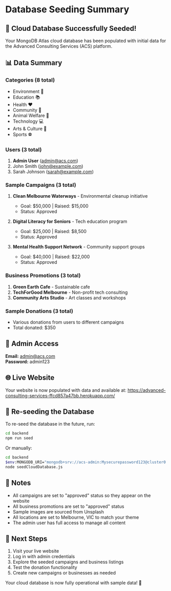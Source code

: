 # Database Seeding Summary

## 🎉 Cloud Database Successfully Seeded!

Your MongoDB Atlas cloud database has been populated with initial data for the Advanced Consulting Services (ACS) platform.

## 📊 Data Summary

### Categories (8 total)
- Environment 🌱
- Education 📚
- Health ❤️
- Community 🤝
- Animal Welfare 🐾
- Technology 💻
- Arts & Culture 🎨
- Sports ⚽

### Users (3 total)
1. **Admin User** (admin@acs.com)
2. John Smith (john@example.com)
3. Sarah Johnson (sarah@example.com)

### Sample Campaigns (3 total)
1. **Clean Melbourne Waterways** - Environmental cleanup initiative
   - Goal: $50,000 | Raised: $15,000
   - Status: Approved

2. **Digital Literacy for Seniors** - Tech education program
   - Goal: $25,000 | Raised: $8,500
   - Status: Approved

3. **Mental Health Support Network** - Community support groups
   - Goal: $40,000 | Raised: $22,000
   - Status: Approved

### Business Promotions (3 total)
1. **Green Earth Cafe** - Sustainable cafe
2. **TechForGood Melbourne** - Non-profit tech consulting
3. **Community Arts Studio** - Art classes and workshops

### Sample Donations (3 total)
- Various donations from users to different campaigns
- Total donated: $350

## 🔐 Admin Access

**Email:** admin@acs.com  
**Password:** admin123

## 🌐 Live Website

Your website is now populated with data and available at:
https://advanced-consulting-services-ffcd857a47bb.herokuapp.com/

## 🔄 Re-seeding the Database

To re-seed the database in the future, run:

```bash
cd backend
npm run seed
```

Or manually:
```bash
cd backend
$env:MONGODB_URI="mongodb+srv://acs-admin:Mysecurepassword123@cluster0.paf9bhk.mongodb.net/acs-platform"
node seedCloudDatabase.js
```

## 📝 Notes

- All campaigns are set to "approved" status so they appear on the website
- All business promotions are set to "approved" status
- Sample images are sourced from Unsplash
- All locations are set to Melbourne, VIC to match your theme
- The admin user has full access to manage all content

## 🚀 Next Steps

1. Visit your live website
2. Log in with admin credentials
3. Explore the seeded campaigns and business listings
4. Test the donation functionality
5. Create new campaigns or businesses as needed

Your cloud database is now fully operational with sample data! 🎊 